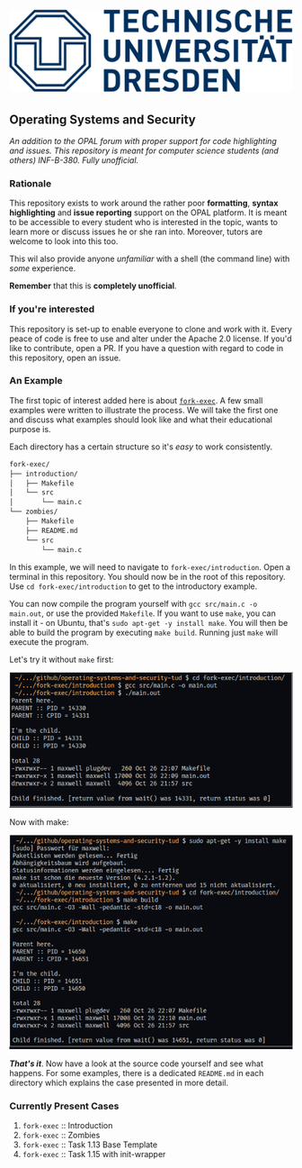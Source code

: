 # ![TUD Logo](images/tud_logo.svg)

## Operating Systems and Security

_An addition to the OPAL forum with proper support for code highlighting and issues. This repository is meant for computer science students (and others) INF-B-380. Fully unofficial._

### Rationale

This repository exists to work around the rather poor **formatting**, **syntax highlighting** and **issue reporting** support on the OPAL platform. It is meant to be accessible to every student who is interested in the topic, wants to learn more or discuss issues he or she ran into. Moreover, tutors are welcome to look into this too.

This wil also provide anyone _unfamiliar_ with a shell (the command line) with _some_ experience.

**Remember** that this is **completely unofficial**.

### If you're interested

This repository is set-up to enable everyone to clone and work with it. Every peace of code is free to use and alter under the Apache 2.0 license. If you'd like to contribute, open a PR. If you have a question with regard to code in this repository, open an issue.

### An Example

The first topic of interest added here is about [`fork-exec`][fork-exec::wikipedia]. A few small examples were written to illustrate the process. We will take the first one and discuss what examples should look like and what their educational purpose is.

Each directory has a certain structure so it's _easy_ to work consistently.

``` Bash
fork-exec/
├── introduction/
│   ├── Makefile
│   └── src
│       └── main.c
└── zombies/
    ├── Makefile
    ├── README.md
    └── src
        └── main.c
```

In this example, we will need to navigate to `fork-exec/introduction`. Open a terminal in this repository. You should now be in the root of this repository. Use `cd fork-exec/introduction` to get to the introductory example.

You can now compile the program yourself with `gcc src/main.c -o main.out`, or use the provided `Makefile`. If you want to use `make`, you can install it - on Ubuntu, that's `sudo apt-get -y install make`. You will then be able to build the program by executing `make build`. Running just `make` will execute the program.

Let's try it without `make` first:

![Introduction without make](images/intro_without_make.png)

Now with make:

![Introcution with make](images/intro_with_make.png)

***That's it***. Now have a look at the source code yourself and see what happens. For some examples, there is a dedicated `README.md` in each directory which explains the case presented in more detail.

[fork-exec::wikipedia]: https://en.wikipedia.org/wiki/Fork%E2%80%93exec

### Currently Present Cases

1. `fork-exec` :: Introduction
2. `fork-exec` :: Zombies
3. `fork-exec` :: Task 1.13 Base Template
4. `fork-exec` :: Task 1.15 with init-wrapper
